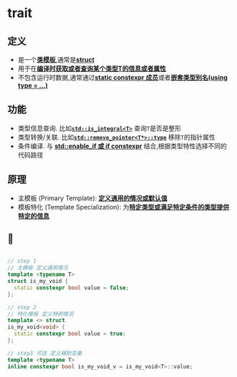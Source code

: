 
# trait

## 定义

- 是一个<ins>**类模板**</ins>,通常是<ins>**struct**</ins>
- 用于在<ins>**编译时获取或者查询某个类型T的信息或者属性**</ins>
- 不包含运行时数据,通常通过<ins>**static constexpr 成员**</ins>或者<ins>**嵌套类型别名(using type = ...)**</ins>


## 功能

- 类型信息查询. 比如<ins>**`std::is_integral<T>`**</ins> 查询`T`是否是整形
- 类型转换/关联. 比如<ins>**`std::remove_pointer<T*>::type`**</ins> 移除`T`的指针属性
- 条件编译. 与 <ins>**std::enable_if 或 if constexpr**</ins> 结合,根据类型特性选择不同的代码路径

## 原理

- 主模板 (Primary Template): <ins>**定义通用的情况或默认值**</ins>
- 模板特化 (Template Specialization): 为<ins>**特定类型或满足特定条件的类型提供特定的信息**</ins>


## 🌰

```c++

// step 1
// 主模板 定义通用情况
template <typename T>
struct is_my_void {
  static constexpr bool value = false;
};

// step 2
// 特化模板 定义特例情况
template <> struct
is_my_void<void> {
  static constexpr bool value = true;
};

// step3 可选 定义辅助变量
template <typename T>
inline constexpr bool is_my_void_v = is_my_void<T>::value;
```
